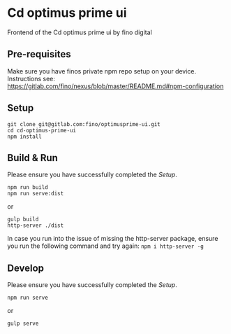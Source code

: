 # Cd optimus prime ui

Frontend of the Cd optimus prime ui by fino digital

## Pre-requisites

Make sure you have finos private npm repo setup on your device. Instructions see: https://gitlab.com/fino/nexus/blob/master/README.md#npm-configuration

## Setup
```
git clone git@gitlab.com:fino/optimusprime-ui.git
cd cd-optimus-prime-ui
npm install
```

## Build & Run

Please ensure you have successfully completed the *Setup*.

```
npm run build
npm run serve:dist
```

or

```
gulp build
http-server ./dist
```

In case you run into the issue of missing the http-server package,
ensure you run the following command and try again:
`npm i http-server -g`

## Develop

Please ensure you have successfully completed the *Setup*.

```
npm run serve
```

or

```
gulp serve
```
